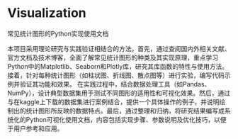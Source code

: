 # Visualization
常见统计图形的Python实现使用文档

本项目采用理论研究与实践验证相结合的方法。首先，通过查阅国内外相关文献、官方文档及技术博客，全面了解常见统计图形的种类及其实现原理，重点学习Python中的Matplotlib、Seaborn和Plotly库，研究其库函数的特性与使用方法。接着，针对每种统计图形（如柱状图、折线图、散点图等）进行实验，编写代码示例并验证其功能和效果。
在实践过程中，结合数据处理工具（如Pandas、NumPy），设计典型数据集用于测试不同图形的适用性和可视化效果。然后，通过与在kaggle上下载的数据集进行案例结合，提供一个具体操作的例子，并说明绘制出的统计图形所反映的数据特点。最后，通过整理和归纳，将研究结果编写成系统化的Python可视化使用文档，内容包括实现步骤、参数说明及优化技巧，以便于用户参考和应用。


